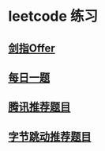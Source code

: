 # leetcode 练习

## [剑指Offer](docs/剑指Offer.md)

## [每日一题](docs/每日一题.md)

## [腾讯推荐题目](docs/腾讯推荐题目.md)

## [字节跳动推荐题目](docs/字节跳动推荐题目.md)

